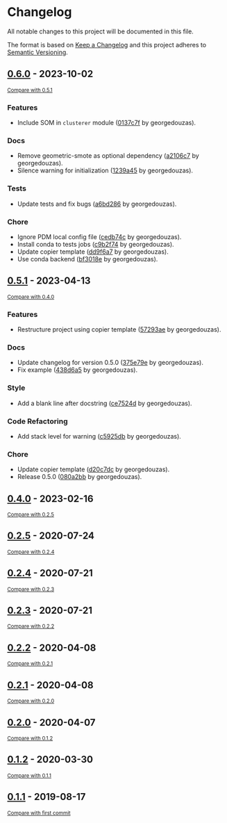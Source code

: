 # Changelog

All notable changes to this project will be documented in this file.

The format is based on [Keep a Changelog](http://keepachangelog.com/en/1.0.0/)
and this project adheres to [Semantic Versioning](http://semver.org/spec/v2.0.0.html).

<!-- insertion marker -->
## [0.6.0](https://github.com/georgedouzas/cluster-over-sampling/releases/tag/0.6.0) - 2023-10-02

<small>[Compare with 0.5.1](https://github.com/georgedouzas/cluster-over-sampling/compare/0.5.1...0.6.0)</small>

### Features

- Include SOM in `clusterer` module ([0137c7f](https://github.com/georgedouzas/cluster-over-sampling/commit/0137c7f44d83ebaa2b098ea9fc8f393bfb5adc76) by georgedouzas).

### Docs

- Remove geometric-smote as optional dependency ([a2106c7](https://github.com/georgedouzas/cluster-over-sampling/commit/a2106c7ced47f2dd80c80256410fd34579411610) by georgedouzas).
- Silence warning for initialization ([1239a45](https://github.com/georgedouzas/cluster-over-sampling/commit/1239a45b5462e98becf2f1e23fba67d72b3249ce) by georgedouzas).

### Tests

- Update tests and fix bugs ([a6bd286](https://github.com/georgedouzas/cluster-over-sampling/commit/a6bd2869bb389aed52206538aad251139ceef790) by georgedouzas).

### Chore

- Ignore PDM local config file ([cedb74c](https://github.com/georgedouzas/cluster-over-sampling/commit/cedb74c12af167f15a6cc845f8815669bffb7767) by georgedouzas).
- Install conda to tests jobs ([c9b2f74](https://github.com/georgedouzas/cluster-over-sampling/commit/c9b2f742c419355a75627c68217b8bced28f3eb4) by georgedouzas).
- Update copier template ([dd9f6a7](https://github.com/georgedouzas/cluster-over-sampling/commit/dd9f6a73d9fb30fa557e4ebd0ca4efc63f224461) by georgedouzas).
- Use conda backend ([bf3018e](https://github.com/georgedouzas/cluster-over-sampling/commit/bf3018e5fdc188e26d368115961decc856a5d234) by georgedouzas).

## [0.5.1](https://github.com/georgedouzas/cluster-over-sampling/releases/tag/0.5.1) - 2023-04-13

<small>[Compare with 0.4.0](https://github.com/georgedouzas/cluster-over-sampling/compare/0.4.0...0.5.1)</small>

### Features

- Restructure project using copier template ([57293ae](https://github.com/georgedouzas/cluster-over-sampling/commit/57293aee12332ae0ca7f8b8f862e8b143d11bed6) by georgedouzas).

### Docs

- Update changelog for version 0.5.0 ([375e79e](https://github.com/georgedouzas/cluster-over-sampling/commit/375e79e3bbc95d175f68d8a4ac1e79e628aaaeeb) by georgedouzas).
- Fix example ([438d6a5](https://github.com/georgedouzas/cluster-over-sampling/commit/438d6a579d8bc9d175e1fc5656fe38acc4868253) by georgedouzas).

### Style

- Add a blank line after docstring ([ce7524d](https://github.com/georgedouzas/cluster-over-sampling/commit/ce7524d5db989c672c7e2994ce33b8a18847c20f) by georgedouzas).

### Code Refactoring

- Add stack level for warning ([c5925db](https://github.com/georgedouzas/cluster-over-sampling/commit/c5925db18cdff1a45852bd0851b2a567daa481a1) by georgedouzas).

### Chore

- Update copier template ([d20c7dc](https://github.com/georgedouzas/cluster-over-sampling/commit/d20c7dc9ec73127cd41ecda69505b5b8adb07f23) by georgedouzas).
- Release 0.5.0 ([080a2bb](https://github.com/georgedouzas/cluster-over-sampling/commit/080a2bb01f9315bf876f71463625ceee1e89db3d) by georgedouzas).

## [0.4.0](https://github.com/georgedouzas/cluster-over-sampling/releases/tag/0.4.0) - 2023-02-16

<small>[Compare with 0.2.5](https://github.com/georgedouzas/cluster-over-sampling/compare/0.2.5...0.4.0)</small>

## [0.2.5](https://github.com/georgedouzas/cluster-over-sampling/releases/tag/0.2.5) - 2020-07-24

<small>[Compare with 0.2.4](https://github.com/georgedouzas/cluster-over-sampling/compare/0.2.4...0.2.5)</small>

## [0.2.4](https://github.com/georgedouzas/cluster-over-sampling/releases/tag/0.2.4) - 2020-07-21

<small>[Compare with 0.2.3](https://github.com/georgedouzas/cluster-over-sampling/compare/0.2.3...0.2.4)</small>

## [0.2.3](https://github.com/georgedouzas/cluster-over-sampling/releases/tag/0.2.3) - 2020-07-21

<small>[Compare with 0.2.2](https://github.com/georgedouzas/cluster-over-sampling/compare/0.2.2...0.2.3)</small>

## [0.2.2](https://github.com/georgedouzas/cluster-over-sampling/releases/tag/0.2.2) - 2020-04-08

<small>[Compare with 0.2.1](https://github.com/georgedouzas/cluster-over-sampling/compare/0.2.1...0.2.2)</small>

## [0.2.1](https://github.com/georgedouzas/cluster-over-sampling/releases/tag/0.2.1) - 2020-04-08

<small>[Compare with 0.2.0](https://github.com/georgedouzas/cluster-over-sampling/compare/0.2.0...0.2.1)</small>

## [0.2.0](https://github.com/georgedouzas/cluster-over-sampling/releases/tag/0.2.0) - 2020-04-07

<small>[Compare with 0.1.2](https://github.com/georgedouzas/cluster-over-sampling/compare/0.1.2...0.2.0)</small>

## [0.1.2](https://github.com/georgedouzas/cluster-over-sampling/releases/tag/0.1.2) - 2020-03-30

<small>[Compare with 0.1.1](https://github.com/georgedouzas/cluster-over-sampling/compare/0.1.1...0.1.2)</small>

## [0.1.1](https://github.com/georgedouzas/cluster-over-sampling/releases/tag/0.1.1) - 2019-08-17

<small>[Compare with first commit](https://github.com/georgedouzas/cluster-over-sampling/compare/e209568f6d0b02df1f1d06d5e79ba2300f2f4d23...0.1.1)</small>

